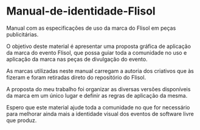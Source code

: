 # Manual-de-identidade-Flisol
Manual com as especificações de uso da marca do Flisol em peças publicitárias.

O objetivo deste material é apresentar uma proposta gráfica de aplicação da marca do evento Flisol, que possa guiar toda a comunidade no uso e aplicação da marca nas peças de
divulgação do evento.

As marcas utilizadas neste manual carregam a autoria dos criativos que às fizeram e foram retiradas direto do repositório do Flisol.

A proposta do meu trabalho foi organizar as diversas versões disponíveis da marca em um único lugar e definir as regras de aplicação da mesma.

Espero que este material ajude toda a comunidade no que for necessário para melhorar ainda mais a identidade visual dos eventos de software livre que produz.
